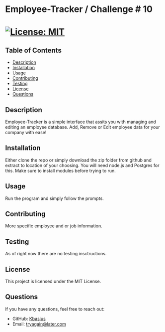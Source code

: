 # Employee-Tracker / Challenge # 10 
# [![License: MIT](https://img.shields.io/badge/License-MIT-yellow.svg)](https://opensource.org/licenses/MIT)

## Table of Contents
- [Description](#description)
- [Installation](#installation)
- [Usage](#usage)
- [Contributing](#contributing)
- [Testing](#testing)
- [License](#license)
- [Questions](#questions)

## Description
Employee-Tracker is a simple interface that assits you with managing and editing an employee database.
Add, Remove or Edit employee data for your company with ease!

## Installation
Either clone the repo or simply download the zip folder from github and extract to location of your choosing.
You will need node.js and Postgres for this.
Make sure to install modules before trying to run.

## Usage
Run the program and simply follow the prompts.

## Contributing
More specific employee and or job information.

## Testing
As of right now there are no testing insctructions.

## License
This project is licensed under the MIT License.

## Questions
If you have any questions, feel free to reach out:
- GitHub: [Kbasius](https://github.com/Kbasius)
- Email: [tryagain@later.com](mailto:tryagain@later.com)


